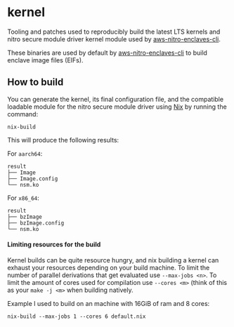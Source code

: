 # kernel

Tooling and patches used to reproducibly build the latest LTS kernels and nitro secure module driver kernel module used by [aws-nitro-enclaves-cli](https://github.com/aws/aws-nitro-enclaves-cli).

These binaries are used by default by [aws-nitro-enclaves-cli](https://github.com/aws/aws-nitro-enclaves-cli) to build enclave image files (EIFs).

## How to build

You can generate the kernel, its final configuration file, and the compatible loadable module for the nitro secure module driver using [Nix](https://nixos.org/download.html) by running the command:

```
nix-build
```

This will produce the following results:

For `aarch64`:
```
result
├── Image
├── Image.config
└── nsm.ko
```

For `x86_64`:
```
result
├── bzImage
├── bzImage.config
└── nsm.ko
```

#### Limiting resources for the build

Kernel builds can be quite resource hungry, and nix building a kernel can exhaust your resources depending on your build machine.
To limit the number of parallel derivations that get evaluated use `--max-jobs <n>`.
To limit the amount of cores used for compilation use `--cores <m>` (think of this as your `make -j <m>` when building natively.

Example I used to build on an machine with 16GiB of ram and 8 cores:

```
nix-build --max-jobs 1 --cores 6 default.nix
```
